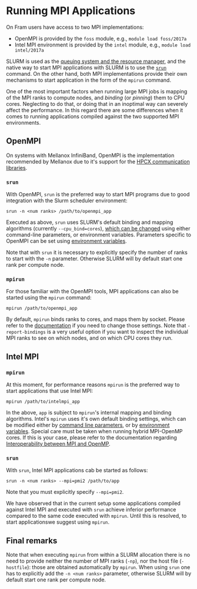 # Running MPI Applications

On Fram users have access to two MPI implementations:

* OpenMPI is provided by the `foss` module, e.g., `module load
foss/2017a` 
* Intel MPI environment is provided by the `intel` module, e.g.,
`module load intel/2017a` 

SLURM is used as the [queuing system and the resource
manager](jobscripts.md), and the native way to start MPI applications 
with SLURM is to use the [`srun`](https://slurm.schedmd.com/srun.html)
command. On the other hand, both MPI implementations provide their own
mechanisms to start application in the form of the `mpirun`
command.

One of the most important factors when running large MPI jobs is
mapping of the MPI ranks to compute nodes, and *binding* (or
*pinning*) them to CPU cores. Neglecting to do that, or doing that in
an inoptimal way can severely affect the performance. In this regard
there are some differences when it comes to running applications
compiled against the two supported MPI environments.

## OpenMPI
On systems with Mellanox InfiniBand, OpenMPI is the implementation recommended by Mellanox due to it's support
for the [HPCX communication libraries](http://www.mellanox.com/page/products_dyn?product_family=189&mtag=hpc-x).

### `srun`

With OpenMPI, `srun` is the preferred way to start MPI programs due to good integration with the Slurm scheduler environment:

```
srun -n <num ranks> /path/to/openmpi_app
```

Executed as above, `srun` uses SLURM's default binding and mapping algorithms (currently
`--cpu_bind=cores`), [which can be changed](https://slurm.schedmd.com/srun.html) using either command-line
parameters, or environment variables. Parameters specific to OpenMPI can be set using [environment variables](https://www.open-mpi.org/faq/?category=tuning#setting-mca-params).

Note that with `srun` it is necessary to explicitly specify the number of ranks to start with the `-n` parameter. Otherwise
SLURM will by default start one rank per compute node.

### `mpirun`

For those familiar with the OpenMPI tools, MPI applications can also be started using the `mpirun` command:

```
mpirun /path/to/openmpi_app
```

By default, `mpirun` binds ranks to cores, and maps them by socket. Please refer to the
[documentation](https://www.open-mpi.org/doc/v2.1/man1/mpirun.1.php)
if you need to change those settings. Note that `-report-bindings` is
a very useful option if you want to inspect the individual MPI ranks
to see on which nodes, and on which CPU cores they run.


## Intel MPI

### `mpirun`
At this moment, for performance reasons `mpirun` is the preferred way
to start applications that use Intel MPI:

```
mpirun /path/to/intelmpi_app
```

In the above, `app` is subject to `mpirun`'s
internal mapping and binding algorithms. Intel's `mpirun` uses it's own default
binding settings, which can be modified either by [command line
parameters](https://software.intel.com/en-us/node/589999), or by
[environment
variables](https://software.intel.com/en-us/mpi-developer-reference-windows-environment-variables-for-process-pinning).
Special care must be taken when running hybrid MPI-OpenMP cores. If
this is your case, please refer to the documentation regarding
[Interoperability between MPI and OpenMP](https://software.intel.com/en-us/mpi-developer-reference-windows-interoperability-with-openmp-api).

### `srun`
With `srun`, Intel MPI applications cab be started as follows:

```
srun -n <num ranks> --mpi=pmi2 /path/to/app
```

Note that you must explicitly specify `--mpi=pmi2`.

We have observed that in the current setup some applications compiled against Intel MPI and executed
with `srun` achieve inferior performance compared to the same
code executed with `mpirun`. Until this is resolved, to start applicationswe suggest using `mpirun`.

## Final remarks

Note that when executing `mpirun` from within a SLURM allocation there
is no need to provide neither the number of MPI ranks (`-np`), nor the host file
(`-hostfile`): those are obtained automatically by `mpirun`. When using `srun` one has to explicitly add
the `-n <num ranks>` parameter, otherwise SLURM will by default start one rank per compute node.
